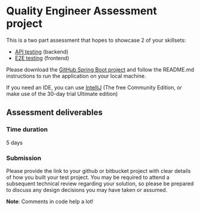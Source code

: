# Quality Engineer Assessment project

This is a two part assessment that hopes to showcase 2 of your skillsets:
- [API testing](README-API.md) (backend)
- [E2E testing](README-E2E.md) (frontend)

Please download the [GitHub Spring Boot project](https://github.com/MomInv/assessment-quality-engineer) and follow the README.md instructions to run the application on your local machine.

If you need an IDE, you can use [IntelliJ](https://www.jetbrains.com/idea/download) (The free Community Edition, or make use of the 30-day trial Ultimate edition)

## Assessment deliverables

### Time duration 
5 days

### Submission
Please provide the link to your github or bitbucket project with clear details of how you built your test project.
You may be required to attend a subsequent technical review regarding your solution, so please be prepared to discuss any design decisions you may have taken or assumed.

**Note**: Comments in code help a lot!
